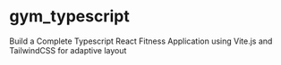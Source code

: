 # gym_typescript
Build a Complete Typescript React Fitness Application using Vite.js and TailwindCSS for adaptive layout 
